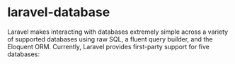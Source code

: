 # laravel-database

<p>

Laravel makes interacting with databases extremely simple across a variety of supported databases using raw SQL,
a fluent query builder, and the Eloquent ORM. Currently, Laravel provides first-party support for five databases:

</p>
